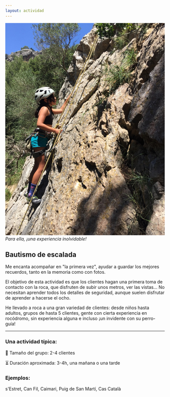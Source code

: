 ```yaml
---
layout: actividad
---
```


![Para ella, una experiencia inolvidable!](./../assets/img/bautismo.jpg)
*Para ella, ¡una experiencia inolvidable!*

## Bautismo de escalada

Me encanta acompañar en "la primera vez", ayudar a guardar los mejores recuerdos, tanto en la memoria como con fotos.

El objetivo de esta actividad es que los clientes hagan una primera toma de contacto con la roca, que disfruten de subir unos metros, ver las vistas... No necesitan aprender todos los detalles de seguridad, aunque suelen disfrutar de aprender a hacerse el ocho.

He llevado a roca a una gran variedad de clientes: desde niños hasta adultos, grupos de hasta 5 clientes, gente con cierta experiencia en rocódromo, sin experiencia alguna e incluso ¡un invidente con su perro-guía!

* * *

### Una actividad típica:<br>
👥 Tamaño del grupo: 2-4 clientes

⏳ Duración aproximada: 3-4h, una mañana o una tarde

### Ejemplos:<br>
s'Estret, Can Fil, Caimari, Puig de San Martí, Cas Català
